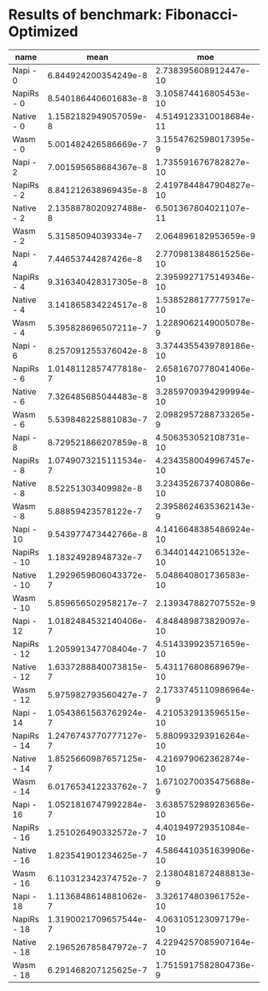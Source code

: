 # Results of benchmark: Fibonacci-Optimized

|name|mean|moe|
|----|----|----|
|Napi - 0|6.844924200354249e-8|2.738395608912447e-10|
|NapiRs - 0|8.540186440601683e-8|3.105874416805453e-10|
|Native - 0|1.1582182949057059e-8|4.5149123310018684e-11|
|Wasm - 0|5.001482426586669e-7|3.1554762598017395e-9|
|Napi - 2|7.001595658684367e-8|1.735591676782827e-10|
|NapiRs - 2|8.841212638969435e-8|2.4197844847904827e-10|
|Native - 2|2.1358878020927488e-8|6.501367804021107e-11|
|Wasm - 2|5.31585094039334e-7|2.064896182953659e-9|
|Napi - 4|7.44653744287426e-8|2.7709813848615256e-10|
|NapiRs - 4|9.316340428317305e-8|2.3959927175149346e-10|
|Native - 4|3.141865834224517e-8|1.5385288177775917e-10|
|Wasm - 4|5.395828696507211e-7|1.2289062149005078e-9|
|Napi - 6|8.257091255376042e-8|3.3744355439789186e-10|
|NapiRs - 6|1.0148112857477818e-7|2.6581670778041406e-10|
|Native - 6|7.326485685044483e-8|3.2859709394299994e-10|
|Wasm - 6|5.539848225881083e-7|2.0982957288733265e-9|
|Napi - 8|8.729521866207859e-8|4.506353052108731e-10|
|NapiRs - 8|1.0749073215111534e-7|4.2343580049967457e-10|
|Native - 8|8.52251303409982e-8|3.2343526737408086e-10|
|Wasm - 8|5.88859423578122e-7|2.3958624635362143e-9|
|Napi - 10|9.543977473442766e-8|4.1416648385486924e-10|
|NapiRs - 10|1.18324928948732e-7|6.344014421065132e-10|
|Native - 10|1.2929659606043372e-7|5.048640801736583e-10|
|Wasm - 10|5.859656502958217e-7|2.139347882707552e-9|
|Napi - 12|1.0182484532140406e-7|4.848489873829097e-10|
|NapiRs - 12|1.205991347708404e-7|4.514339923571659e-10|
|Native - 12|1.6337288840073815e-7|5.431176808689679e-10|
|Wasm - 12|5.975982793560427e-7|2.1733745110986964e-9|
|Napi - 14|1.0543861563762924e-7|4.210532913596515e-10|
|NapiRs - 14|1.2476743770777127e-7|5.880993293916264e-10|
|Native - 14|1.8525660987657125e-7|4.216979062362874e-10|
|Wasm - 14|6.017653412233762e-7|1.6710270035475688e-9|
|Napi - 16|1.0521816747992284e-7|3.6385752989283656e-10|
|NapiRs - 16|1.251026490332572e-7|4.401949729351084e-10|
|Native - 16|1.823541901234625e-7|4.5864410351639906e-10|
|Wasm - 16|6.110312342374752e-7|2.1380481872488813e-9|
|Napi - 18|1.1136848614881062e-7|3.326174803961752e-10|
|NapiRs - 18|1.3190021709657544e-7|4.063105123097179e-10|
|Native - 18|2.196526785847972e-7|4.2294257085907164e-10|
|Wasm - 18|6.291468207125625e-7|1.7515917582804736e-9|
